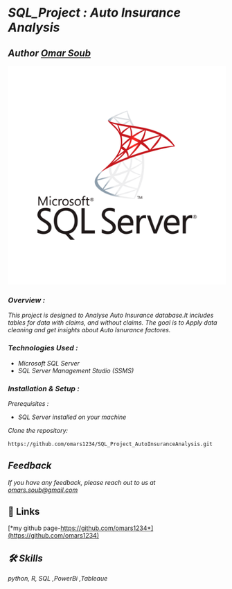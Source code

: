 # *SQL_Project : Auto Insurance Analysis*

## *Author  [Omar Soub](https://github.com/omars1234)*

               

![Logo](MicrosoftSQLServer.png)

### **Overview* :*

*This project is designed to Analyse Auto Insurance database.It includes tables for data with claims, and without claims. The goal is to Apply data cleaning and get insights about Auto Isnurance factores.*


### *Technologies Used :*

* *Microsoft SQL Server*
* *SQL Server Management Studio (SSMS)* 

### *Installation & Setup :*
*Prerequisites :*  

* *SQL Server installed on your machine*

*Clone the repository:*

```bash
https://github.com/omars1234/SQL_Project_AutoInsuranceAnalysis.git
```


## *Feedback*

*If you have any feedback, please reach out to us at omars.soub@gmail.com*

## 🔗 Links

[*my github page-https://github.com/omars1234*](https://github.com/omars1234)

## *🛠 Skills*
*python, R, SQL ,PowerBi ,Tableaue*



